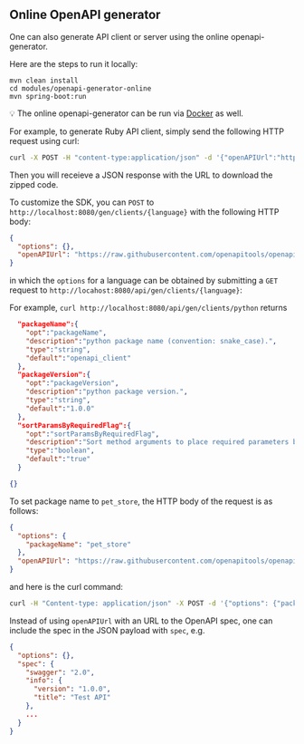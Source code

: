 ## Online OpenAPI generator

One can also generate API client or server using the online openapi-generator.

Here are the steps to run it locally:
```
mvn clean install
cd modules/openapi-generator-online
mvn spring-boot:run
```

:bulb: The online openapi-generator can be run via [Docker](https://github.com/OpenAPITools/openapi-generator#16---docker) as well.

For example, to generate Ruby API client, simply send the following HTTP request using curl:
```sh
curl -X POST -H "content-type:application/json" -d '{"openAPIUrl":"https://raw.githubusercontent.com/openapitools/openapi-generator/master/modules/openapi-generator/src/test/resources/2_0/petstore.yaml"}' http://localhost:8080/api/gen/clients/ruby
```
Then you will receieve a JSON response with the URL to download the zipped code.

To customize the SDK, you can `POST` to `http://localhost:8080/gen/clients/{language}` with the following HTTP body:
```json
{
  "options": {},
  "openAPIUrl": "https://raw.githubusercontent.com/openapitools/openapi-generator/master/modules/openapi-generator/src/test/resources/2_0/petstore.yaml"
}
```
in which the `options` for a language can be obtained by submitting a `GET` request to `http://locahost:8080/api/gen/clients/{language}`:

For example, `curl http://localhost:8080/api/gen/clients/python` returns
```json
  "packageName":{
    "opt":"packageName",
    "description":"python package name (convention: snake_case).",
    "type":"string",
    "default":"openapi_client"
  },
  "packageVersion":{
    "opt":"packageVersion",
    "description":"python package version.",
    "type":"string",
    "default":"1.0.0"
  },
  "sortParamsByRequiredFlag":{
    "opt":"sortParamsByRequiredFlag",
    "description":"Sort method arguments to place required parameters before optional parameters.",
    "type":"boolean",
    "default":"true"
  }

{}
```
To set package name to `pet_store`, the HTTP body of the request is as follows:
```json
{
  "options": {
    "packageName": "pet_store"
  },
  "openAPIUrl": "https://raw.githubusercontent.com/openapitools/openapi-generator/master/modules/openapi-generator/src/test/resources/2_0/petstore.yaml"
}
```
and here is the curl command:
```sh
curl -H "Content-type: application/json" -X POST -d '{"options": {"packageName": "pet_store"},"openAPIUrl": "https://raw.githubusercontent.com/openapitools/openapi-generator/master/modules/openapi-generator/src/test/resources/2_0/petstore.yaml"}' http://localhost:8080/api/gen/clients/python
```

Instead of using `openAPIUrl` with an URL to the OpenAPI spec, one can include the spec in the JSON payload with `spec`, e.g.
```json
{
  "options": {},
  "spec": {
    "swagger": "2.0",
    "info": {
      "version": "1.0.0",
      "title": "Test API"
    },
    ...
  }
}
```
